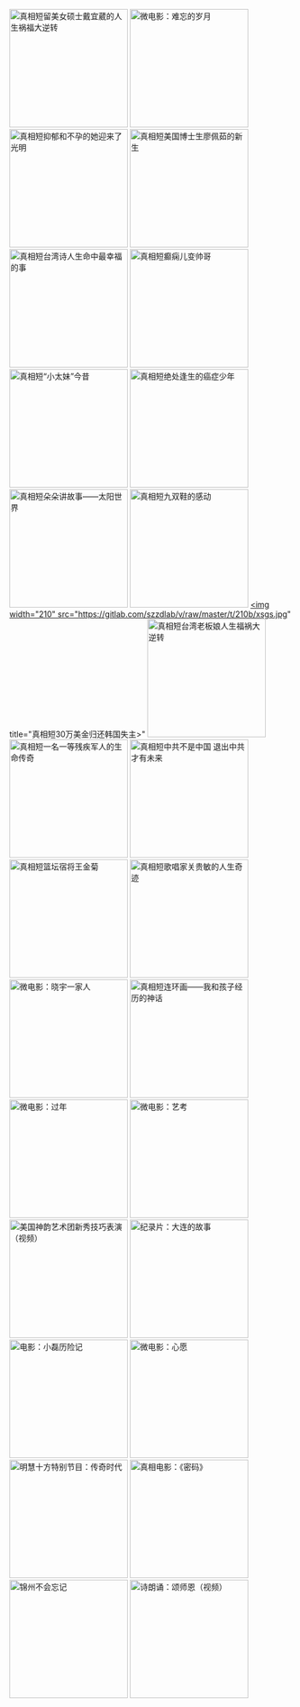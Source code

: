 <a href="https://gitlab.com/szzdlab/www/raw/master/v/2019-5-10/nvshuoshi.mp4" target="_blank"><img width="210" src="https://gitlab.com/szzdlab/v/raw/master/t/210b/nvshuoshi.jpg" title="真相短留美女硕士戴宜葳的人生祸福大逆转"></a>
<a href="https://gitlab.com/szzdlab/www/raw/master/v/2019-3-25/remember-360p.mp4" target="_blank"><img width="210" src="https://gitlab.com/szzdlab/v/raw/master/t/210b/remember-360p.jpg" title="微电影：难忘的岁月"></a>
<a href="https://gitlab.com/szzdlab/www/raw/master/v/2019-5-4/guangming.mp4" target="_blank"><img width="210" src="https://gitlab.com/szzdlab/v/raw/master/t/210b/guangming.jpg" title="真相短抑郁和不孕的她迎来了光明"></a>
<a href="https://gitlab.com/szzdlab/www/raw/master/v/2019-4-28/boshisheng.mp4" target="_blank"><img width="210" src="https://gitlab.com/szzdlab/v/raw/master/t/210b/boshisheng.jpg" title="真相短美国博士生廖佩茹的新生"></a>
<a href="https://gitlab.com/szzdlab/www/raw/master/v/2019-4-26/shiren.mp4" target="_blank"><img width="210" src="https://gitlab.com/szzdlab/v/raw/master/t/210b/shiren.jpg" title="真相短台湾诗人生命中最幸福的事"></a>
<a href="https://gitlab.com/szzdlab/www/raw/master/v/2019-4-20/dxebsg.mp4" target="_blank"><img width="210" src="https://gitlab.com/szzdlab/v/raw/master/t/210b/dxebsg.jpg" title="真相短癫痫儿变帅哥"></a>
<a href="https://gitlab.com/szzdlab/www/raw/master/v/2019-4-13/xiaotaimei.mp4" target="_blank"><img width="210" src="https://gitlab.com/szzdlab/v/raw/master/t/210b/xiaotaimei.jpg" title="真相短“小太妹”今昔"></a>
<a href="https://gitlab.com/szzdlab/www/raw/master/v/2019-4-12/shaonian.mp4" target="_blank"><img width="210" src="https://gitlab.com/szzdlab/v/raw/master/t/210b/shaonian.jpg" title="真相短绝处逢生的癌症少年"></a>
<a href="https://gitlab.com/szzdlab/www/raw/master/v/2019-3-28/tysj.mp4" target="_blank"><img width="210" src="https://gitlab.com/szzdlab/v/raw/master/t/210b/tysj.jpg" title="真相短朵朵讲故事——太阳世界"></a>
<a href="https://gitlab.com/szzdlab/www/raw/master/v/2019-3-27/9shoes.mp4" target="_blank"><img width="210" src="https://gitlab.com/szzdlab/v/raw/master/t/210b/9shoes.jpg" title="真相短九双鞋的感动"></a>
<a href="https://gitlab.com/szzdlab/www/raw/master/v/2019-3-19/xsgs.mp4" target="_blank"><img width="210" src="https://gitlab.com/szzdlab/v/raw/master/t/210b/xsgs.jpg" title="真相短30万美金归还韩国失主>"</a>
<a href="https://gitlab.com/szzdlab/www/raw/master/v/2019-3-16/TaiWan.mp4" target="_blank"><img width="210" src="https://gitlab.com/szzdlab/v/raw/master/t/210b/TaiWan.jpg" title="真相短台湾老板娘人生福祸大逆转"></a>
<a href="https://gitlab.com/szzdlab/www/raw/master/v/2019-3-15/CanJiJunRen.mp4" target="_blank"><img width="210" src="https://gitlab.com/szzdlab/v/raw/master/t/210b/CanJiJunRen.jpg" title="真相短一名一等残疾军人的生命传奇"></a>
<a href="https://gitlab.com/szzdlab/www/raw/master/v/2019-3-9/zgbszg.mp4" target="_blank"><img width="210" src="https://gitlab.com/szzdlab/v/raw/master/t/210b/zgbszg.jpg" title="真相短中共不是中国 退出中共才有未来"></a>
<a href="https://gitlab.com/szzdlab/www/raw/master/v/2019-3-3/wangjinju.mp4" target="_blank"><img width="210" src="https://gitlab.com/szzdlab/v/raw/master/t/210b/wangjinju.jpg" title="真相短篮坛宿将王金菊"></a>
<a href="https://gitlab.com/szzdlab/www/raw/master/v/2019-2-21/guanguimin.mp4" target="_blank"><img width="210" src="https://gitlab.com/szzdlab/v/raw/master/t/210b/guanguimin.jpg" title="真相短歌唱家关贵敏的人生奇迹"></a>
<a href="https://gitlab.com/szzdlab/www/raw/master/v/2019-2-14/xiaoyu-family-360p.mp4" target="_blank"><img width="210" src="https://gitlab.com/szzdlab/v/raw/master/t/210b/xiaoyu-family-360p.jpg" title="微电影：晓宇一家人"></a>
<a href="https://gitlab.com/szzdlab/www/raw/master/v/2019-2-2/shenhua.mp4" target="_blank"><img width="210" src="https://gitlab.com/szzdlab/v/raw/master/t/210b/shenhua.jpg" title="真相短连环画——我和孩子经历的神话"></a>
<a href="https://gitlab.com/szzdlab/www/raw/master/v/2019-1-7/GuoNian-360p.mp4" target="_blank"><img width="210" src="https://gitlab.com/szzdlab/v/raw/master/t/210b/GuoNian-360p.jpg" title="微电影：过年"></a>
<a href="https://gitlab.com/szzdlab/www/raw/master/v/2018-12-17/yikao-360p.mp4" target="_blank"><img width="210" src="https://gitlab.com/szzdlab/v/raw/master/t/210b/yikao-360p.jpg" title="微电影：艺考"></a>
<a href="https://gitlab.com/szzdlab/www/raw/master/v/2018-11-4/SY-Classical-Chinese-Dance-Technique-Collection-2018.mp4" target="_blank"><img width="210" src="https://gitlab.com/szzdlab/v/raw/master/t/210b/SY-Classical-Chinese-Dance-Technique-Collection-2018.jpg" title="美国神韵艺术团新秀技巧表演（视频）"></a>
<a href="https://gitlab.com/szzdlab/www/raw/master/v/2018-8-17/dalian-360p.mp4" target="_blank"><img width="210" src="https://gitlab.com/szzdlab/v/raw/master/t/210b/dalian-360p.jpg" title="纪录片：大连的故事"></a>
<a href="https://gitlab.com/szzdlab/www/raw/master/v/2018-6-2/AdventureRay-360p.mp4" target="_blank"><img width="210" src="https://gitlab.com/szzdlab/v/raw/master/t/210b/AdventureRay-360p.jpg" title="电影：小磊历险记"></a>
<a href="https://gitlab.com/szzdlab/www/raw/master/v/2018-5-17/TheWish-360p.mp4" target="_blank"><img width="210" src="https://gitlab.com/szzdlab/v/raw/master/t/210b/TheWish-360p.jpg" title="微电影：心愿"></a>
<a href="https://gitlab.com/szzdlab/www/raw/master/v/2017-7-5/1-Xuezhongmei_MH-360p.mp4" target="_blank"><img width="210" src="https://gitlab.com/szzdlab/v/raw/master/t/210b/1-Xuezhongmei_MH-360p.jpg" title="明慧十方特别节目：传奇时代"></a>
<a href="https://gitlab.com/szzdlab/www/raw/master/v/2017-6-4/CodeofRevelation360p.mp4" target="_blank"><img width="210" src="https://gitlab.com/szzdlab/v/raw/master/t/210b/CodeofRevelation360p.jpg" title="真相电影：《密码》"></a>
<a href="https://gitlab.com/szzdlab/www/raw/master/v/2017-6-11/jzbhwj-360p.mp4" target="_blank"><img width="210" src="https://gitlab.com/szzdlab/v/raw/master/t/210b/jzbhwj-360p.jpg" title="锦州不会忘记"></a>
<a href="https://gitlab.com/szzdlab/www/raw/master/v/2017-5-7/song-shi-en.mp4" target="_blank"><img width="210" src="https://gitlab.com/szzdlab/v/raw/master/t/210b/song-shi-en.jpg" title="诗朗诵：颂师恩（视频）"></a>
